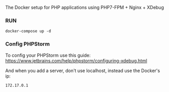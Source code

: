 The Docker setup for PHP applications using PHP7-FPM + Nginx + XDebug

### RUN

`docker-compose up -d`



### Config PHPStorm
To config your PHPStorm use this guide:
https://www.jetbrains.com/help/phpstorm/configuring-xdebug.html

And when you add a server, don't use localhost, instead use the Docker's ip:

`172.17.0.1`